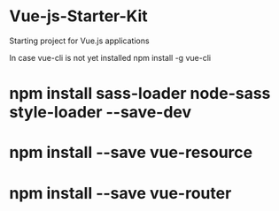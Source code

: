 # Vue-js-Starter-Kit
Starting project for Vue.js applications

In case vue-cli is not yet installed
  npm install -g vue-cli

# npm install sass-loader node-sass style-loader --save-dev 

# npm install --save vue-resource

# npm install --save vue-router
